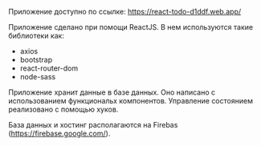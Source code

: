 Приложение доступно по ссылке: https://react-todo-d1ddf.web.app/

Приложение сделано при помощи ReactJS. 
В нем используются такие библиотеки как:
- axios
- bootstrap
- react-router-dom
- node-sass

Приложение хранит данные в базе данных. Оно написано с использованием функциональх компонентов. Управление состоянием реализовано с помощью хуков.

База данных и хостинг располагаются на Firebas (https://firebase.google.com/).